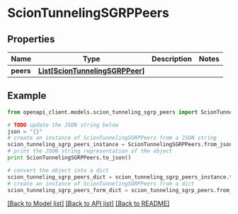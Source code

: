 # ScionTunnelingSGRPPeers


## Properties

Name | Type | Description | Notes
------------ | ------------- | ------------- | -------------
**peers** | [**List[ScionTunnelingSGRPPeer]**](ScionTunnelingSGRPPeer.md) |  | 

## Example

```python
from openapi_client.models.scion_tunneling_sgrp_peers import ScionTunnelingSGRPPeers

# TODO update the JSON string below
json = "{}"
# create an instance of ScionTunnelingSGRPPeers from a JSON string
scion_tunneling_sgrp_peers_instance = ScionTunnelingSGRPPeers.from_json(json)
# print the JSON string representation of the object
print ScionTunnelingSGRPPeers.to_json()

# convert the object into a dict
scion_tunneling_sgrp_peers_dict = scion_tunneling_sgrp_peers_instance.to_dict()
# create an instance of ScionTunnelingSGRPPeers from a dict
scion_tunneling_sgrp_peers_form_dict = scion_tunneling_sgrp_peers.from_dict(scion_tunneling_sgrp_peers_dict)
```
[[Back to Model list]](../README.md#documentation-for-models) [[Back to API list]](../README.md#documentation-for-api-endpoints) [[Back to README]](../README.md)


